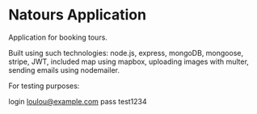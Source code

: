# Natours Application

Application for booking tours.

Built using such technologies: node.js, express, mongoDB, mongoose, stripe, JWT, included map using mapbox, uploading images with multer,
sending emails using nodemailer.

For testing purposes:

login loulou@example.com
pass test1234
